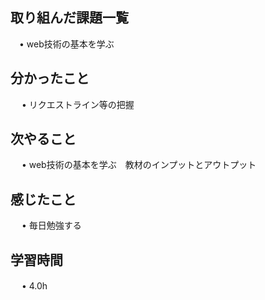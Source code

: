 ## 取り組んだ課題一覧
      
 　• web技術の基本を学ぶ

## 分かったこと

　 • リクエストライン等の把握

## 次やること　

　 • web技術の基本を学ぶ　教材のインプットとアウトプット

## 感じたこと

　 • 毎日勉強する

## 学習時間

　 • 4.0h